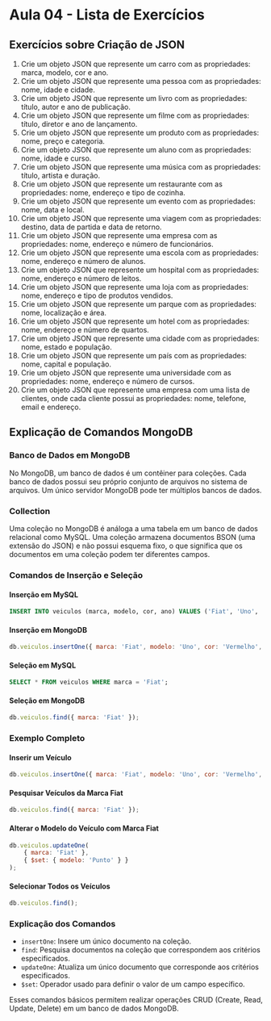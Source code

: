 # Aula 04 - Lista de Exercícios

## Exercícios sobre Criação de JSON

1. Crie um objeto JSON que represente um carro com as propriedades: marca, modelo, cor e ano.
2. Crie um objeto JSON que represente uma pessoa com as propriedades: nome, idade e cidade.
3. Crie um objeto JSON que represente um livro com as propriedades: título, autor e ano de publicação.
4. Crie um objeto JSON que represente um filme com as propriedades: título, diretor e ano de lançamento.
5. Crie um objeto JSON que represente um produto com as propriedades: nome, preço e categoria.
6. Crie um objeto JSON que represente um aluno com as propriedades: nome, idade e curso.
7. Crie um objeto JSON que represente uma música com as propriedades: título, artista e duração.
8. Crie um objeto JSON que represente um restaurante com as propriedades: nome, endereço e tipo de cozinha.
9. Crie um objeto JSON que represente um evento com as propriedades: nome, data e local.
10. Crie um objeto JSON que represente uma viagem com as propriedades: destino, data de partida e data de retorno.
11. Crie um objeto JSON que represente uma empresa com as propriedades: nome, endereço e número de funcionários.
12. Crie um objeto JSON que represente uma escola com as propriedades: nome, endereço e número de alunos.
13. Crie um objeto JSON que represente um hospital com as propriedades: nome, endereço e número de leitos.
14. Crie um objeto JSON que represente uma loja com as propriedades: nome, endereço e tipo de produtos vendidos.
15. Crie um objeto JSON que represente um parque com as propriedades: nome, localização e área.
16. Crie um objeto JSON que represente um hotel com as propriedades: nome, endereço e número de quartos.
17. Crie um objeto JSON que represente uma cidade com as propriedades: nome, estado e população.
18. Crie um objeto JSON que represente um país com as propriedades: nome, capital e população.
19. Crie um objeto JSON que represente uma universidade com as propriedades: nome, endereço e número de cursos.
20. Crie um objeto JSON que represente uma empresa com uma lista de clientes, onde cada cliente possui as propriedades: nome, telefone, email e endereço.

## Explicação de Comandos MongoDB

### Banco de Dados em MongoDB
No MongoDB, um banco de dados é um contêiner para coleções. Cada banco de dados possui seu próprio conjunto de arquivos no sistema de arquivos. Um único servidor MongoDB pode ter múltiplos bancos de dados.

### Collection
Uma coleção no MongoDB é análoga a uma tabela em um banco de dados relacional como MySQL. Uma coleção armazena documentos BSON (uma extensão do JSON) e não possui esquema fixo, o que significa que os documentos em uma coleção podem ter diferentes campos.

### Comandos de Inserção e Seleção

#### Inserção em MySQL
```sql
INSERT INTO veiculos (marca, modelo, cor, ano) VALUES ('Fiat', 'Uno', 'Vermelho', 2020);
```

#### Inserção em MongoDB
```javascript
db.veiculos.insertOne({ marca: 'Fiat', modelo: 'Uno', cor: 'Vermelho', ano: 2020 });
```

#### Seleção em MySQL
```sql
SELECT * FROM veiculos WHERE marca = 'Fiat';
```

#### Seleção em MongoDB
```javascript
db.veiculos.find({ marca: 'Fiat' });
```

### Exemplo Completo

#### Inserir um Veículo
```javascript
db.veiculos.insertOne({ marca: 'Fiat', modelo: 'Uno', cor: 'Vermelho', ano: 2020 });
```

#### Pesquisar Veículos da Marca Fiat
```javascript
db.veiculos.find({ marca: 'Fiat' });
```

#### Alterar o Modelo do Veículo com Marca Fiat
```javascript
db.veiculos.updateOne(
    { marca: 'Fiat' },
    { $set: { modelo: 'Punto' } }
);
```

#### Selecionar Todos os Veículos
```javascript
db.veiculos.find();
```

### Explicação dos Comandos

- `insertOne`: Insere um único documento na coleção.
- `find`: Pesquisa documentos na coleção que correspondem aos critérios especificados.
- `updateOne`: Atualiza um único documento que corresponde aos critérios especificados.
- `$set`: Operador usado para definir o valor de um campo específico.

Esses comandos básicos permitem realizar operações CRUD (Create, Read, Update, Delete) em um banco de dados MongoDB.